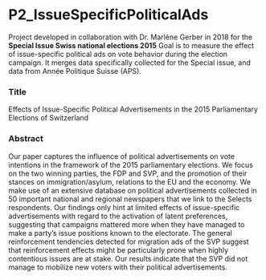 # P2_IssueSpecificPoliticalAds
Project developed in collaboration with Dr. Marlène Gerber in 2018 for the **Special Issue Swiss national elections 2015**
 Goal is to measure the effect of issue-specific political ads on vote behavior during the election campaign. It merges data specifically collected for the Special issue, and data from Année Politique Suisse (APS).
### Title
Effects of Issue-Specific Political Advertisements in the 2015 Parliamentary Elections of Switzerland
### Abstract
Our paper captures the influence of political advertisements on vote intentions in the framework of the 2015 parliamentary elections. We focus on the two winning parties, the FDP and SVP, and the promotion of their stances on immigration/asylum, relations to the EU and the economy. We make use of an extensive database on political advertisements collected in 50 important national and regional newspapers that we link to the Selects respondents. Our findings only hint at limited effects of issue-specific advertisements with regard to the activation of latent preferences, suggesting that campaigns mattered more when they have managed to make a party’s issue positions known to the electorate. The general reinforcement tendencies detected for migration ads of the SVP suggest that reinforcement effects might be particularly prone when highly contentious issues are at stake. Our results indicate that the SVP did not manage to mobilize new voters with their political advertisements.
